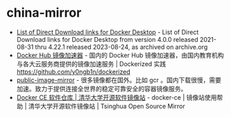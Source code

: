 # china-mirror
- [List of Direct Download links for Docker Desktop](https://gist.github.com/kupietools/2f9f085228d765da579f0f0702bec33c) - List of Direct Download links for Docker Desktop from version 4.0.0 released 2021-08-31 thru 4.22.1 released 2023-08-24, as archived on archive.org
- [Docker Hub 镜像加速器](https://gist.github.com/y0ngb1n/7e8f16af3242c7815e7ca2f0833d3ea6) - 国内的 Docker Hub 镜像加速器，由国内教育机构与各大云服务商提供的镜像加速服务 | Dockerized 实践 https://github.com/y0ngb1n/dockerized
- [public-image-mirror](https://github.com/DaoCloud/public-image-mirror) - 很多镜像都在国外。比如 gcr 。国内下载很慢，需要加速。致力于提供连接全世界的稳定可靠安全的容器镜像服务。
- [Docker CE 软件仓库 | 清华大学开源软件镜像站](https://mirrors.tuna.tsinghua.edu.cn/help/docker-ce/) - docker-ce | 镜像站使用帮助 | 清华大学开源软件镜像站 | Tsinghua Open Source Mirror
